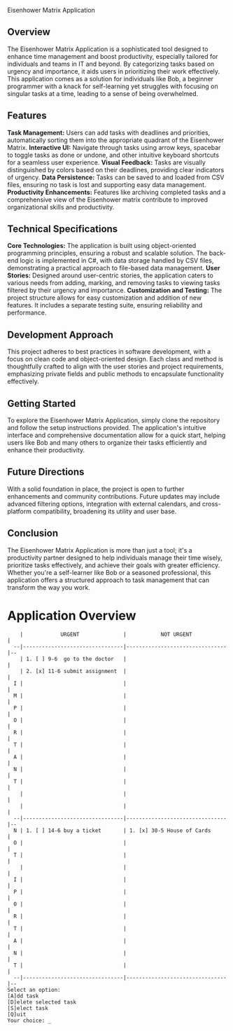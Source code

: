 Eisenhower Matrix Application

## Overview
The Eisenhower Matrix Application is a sophisticated tool designed to enhance time management and boost productivity, especially tailored for individuals and teams in IT and beyond. By categorizing tasks based on urgency and importance, it aids users in prioritizing their work effectively. This application comes as a solution for individuals like Bob, a beginner programmer with a knack for self-learning yet struggles with focusing on singular tasks at a time, leading to a sense of being overwhelmed.

## Features
**Task Management:** Users can add tasks with deadlines and priorities, automatically sorting them into the appropriate quadrant of the Eisenhower Matrix.
**Interactive UI:** Navigate through tasks using arrow keys, spacebar to toggle tasks as done or undone, and other intuitive keyboard shortcuts for a seamless user experience.
**Visual Feedback:** Tasks are visually distinguished by colors based on their deadlines, providing clear indicators of urgency.
**Data Persistence:** Tasks can be saved to and loaded from CSV files, ensuring no task is lost and supporting easy data management.
**Productivity Enhancements:** Features like archiving completed tasks and a comprehensive view of the Eisenhower matrix contribute to improved organizational skills and productivity.

## Technical Specifications
**Core Technologies:** The application is built using object-oriented programming principles, ensuring a robust and scalable solution. The back-end logic is implemented in C#, with data storage handled by CSV files, demonstrating a practical approach to file-based data management.
**User Stories:** Designed around user-centric stories, the application caters to various needs from adding, marking, and removing tasks to viewing tasks filtered by their urgency and importance.
**Customization and Testing:** The project structure allows for easy customization and addition of new features. It includes a separate testing suite, ensuring reliability and performance.

## Development Approach
This project adheres to best practices in software development, with a focus on clean code and object-oriented design. Each class and method is thoughtfully crafted to align with the user stories and project requirements, emphasizing private fields and public methods to encapsulate functionality effectively.

## Getting Started
To explore the Eisenhower Matrix Application, simply clone the repository and follow the setup instructions provided. The application's intuitive interface and comprehensive documentation allow for a quick start, helping users like Bob and many others to organize their tasks efficiently and enhance their productivity.

## Future Directions
With a solid foundation in place, the project is open to further enhancements and community contributions. Future updates may include advanced filtering options, integration with external calendars, and cross-platform compatibility, broadening its utility and user base.

## Conclusion
The Eisenhower Matrix Application is more than just a tool; it's a productivity partner designed to help individuals manage their time wisely, prioritize tasks effectively, and achieve their goals with greater efficiency. Whether you're a self-learner like Bob or a seasoned professional, this application offers a structured approach to task management that can transform the way you work.

# Application Overview

```
    |            URGENT              |           NOT URGENT           |  
  --|--------------------------------|--------------------------------|--
    | 1. [ ] 9-6  go to the doctor   |                                |
    | 2. [x] 11-6 submit assignment  |                                |
  I |                                |                                |
  M |                                |                                |
  P |                                |                                |
  O |                                |                                |
  R |                                |                                |      
  T |                                |                                |
  A |                                |                                |
  N |                                |                                |
  T |                                |                                |
    |                                |                                |
    |                                |                                |
  --|--------------------------------|--------------------------------|--                               
  N | 1. [ ] 14-6 buy a ticket       | 1. [x] 30-5 House of Cards     |
  O |                                |                                |
  T |                                |                                |
    |                                |                                |
  I |                                |                                |
  P |                                |                                |
  O |                                |                                |
  R |                                |                                |
  T |                                |                                |
  A |                                |                                |
  N |                                |                                |
  T |                                |                                |
  --|--------------------------------|--------------------------------|--
Select an option:
[A]dd task
[D]elete selected task
[S]elect task
[Q]uit
Your choice: _
  ```
